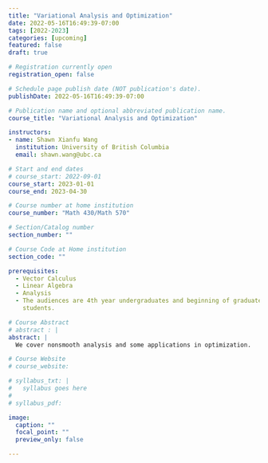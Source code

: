 ```yaml
---
title: "Variational Analysis and Optimization"
date: 2022-05-16T16:49:39-07:00
tags: [2022-2023]
categories: [upcoming]
featured: false
draft: true

# Registration currently open
registration_open: false

# Schedule page publish date (NOT publication's date).
publishDate: 2022-05-16T16:49:39-07:00

# Publication name and optional abbreviated publication name.
course_title: "Variational Analysis and Optimization"

instructors:
- name: Shawn Xianfu Wang
  institution: University of British Columbia
  email: shawn.wang@ubc.ca

# Start and end dates
# course_start: 2022-09-01
course_start: 2023-01-01
course_end: 2023-04-30

# Course number at home institution
course_number: "Math 430/Math 570"

# Section/Catalog number
section_number: ""

# Course Code at Home institution
section_code: ""

prerequisites:
  - Vector Calculus
  - Linear Algebra
  - Analysis
  - The audiences are 4th year undergraduates and beginning of graduate
    students.

# Course Abstract
# abstract : |
abstract: |
  We cover nonsmooth analysis and some applications in optimization.

# Course Website
# course_website: 

# syllabus_txt: |
#   syllabus goes here
#
# syllabus_pdf:

image:
  caption: ""
  focal_point: ""
  preview_only: false

---
```

